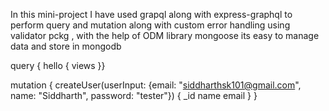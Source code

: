 
In this mini-project I have used grapql along with express-graphql to perform query and mutation along with custom error handling using validator pckg , with the help of ODM library mongoose its easy to manage data and store in mongodb


query { hello { views }}


mutation {
  createUser(userInput: {email: "siddharthsk101@gmail.com", name: "Siddharth", password: "tester"}) {
    _id
    name
    email
  }
}




<!-- [Video Demonstration Here](Youtube Link) -->